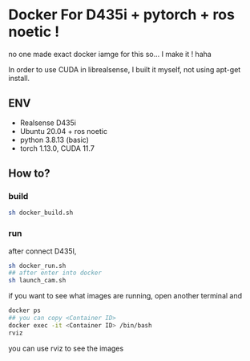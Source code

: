 # Docker For D435i + pytorch + ros noetic !
no one made exact docker iamge for this so... I make it ! haha

In order to use CUDA in librealsense, I built it myself, not using apt-get install.

## ENV
* Realsense D435i 
* Ubuntu 20.04 + ros noetic
* python 3.8.13 (basic)
* torch 1.13.0,  CUDA 11.7

## How to?
### build
```bash
sh docker_build.sh
```

### run
after connect D435I,
```bash
sh docker_run.sh
## after enter into docker
sh launch_cam.sh
```

if you want to see what images are running, open another terminal and

```bash
docker ps 
## you can copy <Container ID>
docker exec -it <Container ID> /bin/bash
rviz
```
you can use rviz to see the images

